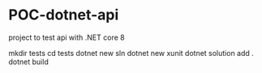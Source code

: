 # POC-dotnet-api
project to test api with .NET core 8


mkdir tests
cd tests
dotnet new sln
dotnet new xunit
dotnet solution add .
dotnet build